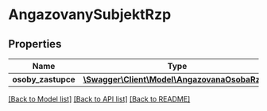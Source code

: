 # AngazovanySubjektRzp

## Properties
Name | Type | Description | Notes
------------ | ------------- | ------------- | -------------
**osoby_zastupce** | [**\Swagger\Client\Model\AngazovanaOsobaRzp[]**](AngazovanaOsobaRzp.md) |  | [optional] 

[[Back to Model list]](../../README.md#documentation-for-models) [[Back to API list]](../../README.md#documentation-for-api-endpoints) [[Back to README]](../../README.md)

